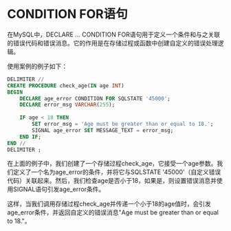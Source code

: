 # CONDITION FOR语句

在MySQL中，DECLARE ... CONDITION FOR语句用于定义一个条件和与之关联的错误代码和错误消息。它的作用是在存储过程或函数中创建自定义的错误处理逻辑。

使用案例的例子如下：

```sql
DELIMITER //
CREATE PROCEDURE check_age(IN age INT)
BEGIN
    DECLARE age_error CONDITION FOR SQLSTATE '45000';
    DECLARE error_msg VARCHAR(255);
    
    IF age < 18 THEN
        SET error_msg = 'Age must be greater than or equal to 18.';
        SIGNAL age_error SET MESSAGE_TEXT = error_msg;
    END IF;
END //
DELIMITER ;
```

在上面的例子中，我们创建了一个存储过程check\_age，它接受一个age参数。我们定义了一个名为age\_error的条件，并将它与SQLSTATE '45000'（自定义错误代码）关联起来。然后，我们检查age是否小于18，如果是，则设置错误消息并使用SIGNAL语句引发age\_error条件。

这样，当我们调用存储过程check\_age并传递一个小于18的age值时，会引发age\_error条件，并返回自定义的错误消息"Age must be greater than or equal to 18."。
